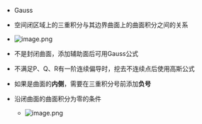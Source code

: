 - Gauss
- 空间闭区域上的三重积分与其边界曲面上的曲面积分之间的关系
- ![image.png](https://obsidian-1326430649.cos.ap-chongqing.myqcloud.com/pic/202405201245270.png)

- 不是封闭曲面，添加辅助面后可用Gauss公式
- 不满足P、Q、R有一阶连续偏导时，挖去不连续点后使用高斯公式
- 如果是曲面的**内侧**，需要在三重积分号前添加**负号**
- 沿闭曲面的曲面积分为零的条件
	- ![image.png](https://obsidian-1326430649.cos.ap-chongqing.myqcloud.com/pic/202405201250050.png)